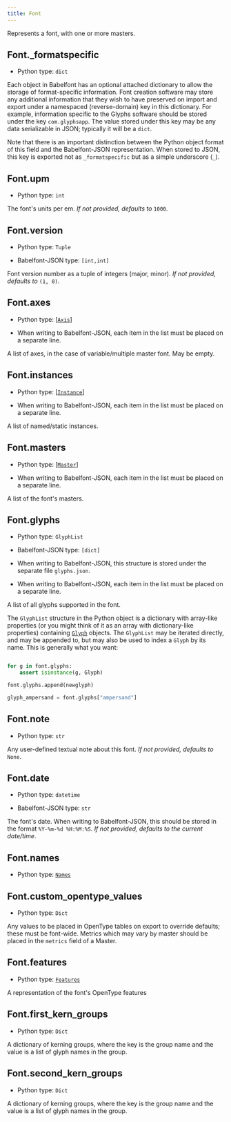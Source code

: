 ```yaml
---
title: Font
---
```

Represents a font, with one or more masters.
## Font._formatspecific

* Python type: `dict`


Each object in Babelfont has an optional attached dictionary to allow the storage
of format-specific information. Font creation software may store any additional
information that they wish to have preserved on import and export under a
namespaced (reverse-domain) key in this dictionary. For example, information
specific to the Glyphs software should be stored under the key `com.glyphsapp`.
The value stored under this key may be any data serializable in JSON; typically
it will be a `dict`.

Note that there is an important distinction between the Python object format
of this field and the Babelfont-JSON representation. When stored to JSON, this key
is exported not as `_formatspecific` but as a simple underscore (`_`).



## Font.upm

* Python type: `int`

The font's units per em.
*If not provided, defaults to* `1000`.


## Font.version

* Python type: `Tuple`

* Babelfont-JSON type: `[int,int]`

Font version number as a tuple of integers (major, minor).
*If not provided, defaults to* `(1, 0)`.


## Font.axes

* Python type: [[`Axis`](Axis.html)]

* When writing to Babelfont-JSON, each item in the list must be placed on a separate line.

A list of axes, in the case of variable/multiple master font. May be empty.


## Font.instances

* Python type: [[`Instance`](Instance.html)]

* When writing to Babelfont-JSON, each item in the list must be placed on a separate line.

A list of named/static instances.


## Font.masters

* Python type: [[`Master`](Master.html)]

* When writing to Babelfont-JSON, each item in the list must be placed on a separate line.

A list of the font's masters.


## Font.glyphs

* Python type: `GlyphList`

* Babelfont-JSON type: `[dict]`

* When writing to Babelfont-JSON, this structure is stored under the separate file `glyphs.json`.

* When writing to Babelfont-JSON, each item in the list must be placed on a separate line.

A list of all glyphs supported in the font.

The `GlyphList` structure in the Python object is a dictionary with array-like
properties (or you might think of it as an array with dictionary-like properties)
containing [`Glyph`](Glyph.html) objects. The `GlyphList` may be iterated
directly, and may be appended to, but may also be used to index a `Glyph` by
its name. This is generally what you want:

```Python

for g in font.glyphs:
    assert isinstance(g, Glyph)

font.glyphs.append(newglyph)

glyph_ampersand = font.glyphs["ampersand"]
```
            


## Font.note

* Python type: `str`

Any user-defined textual note about this font.
*If not provided, defaults to* `None`.


## Font.date

* Python type: `datetime`

* Babelfont-JSON type: `str`

The font's date. When writing to Babelfont-JSON, this
should be stored in the format `%Y-%m-%d %H:%M:%S`. *If not provided, defaults
to the current date/time*.


## Font.names

* Python type: [`Names`](Names.html)




## Font.custom_opentype_values

* Python type: `Dict`

Any values to be placed in OpenType tables on export to override defaults; these must be font-wide. Metrics which may vary by master should be placed in the `metrics` field of a Master.


## Font.features

* Python type: [`Features`](Features.html)

A representation of the font's OpenType features


## Font.first_kern_groups

* Python type: `Dict`

A dictionary of kerning groups, where the key is the group name and the value is a list of glyph names in the group.


## Font.second_kern_groups

* Python type: `Dict`

A dictionary of kerning groups, where the key is the group name and the value is a list of glyph names in the group.


